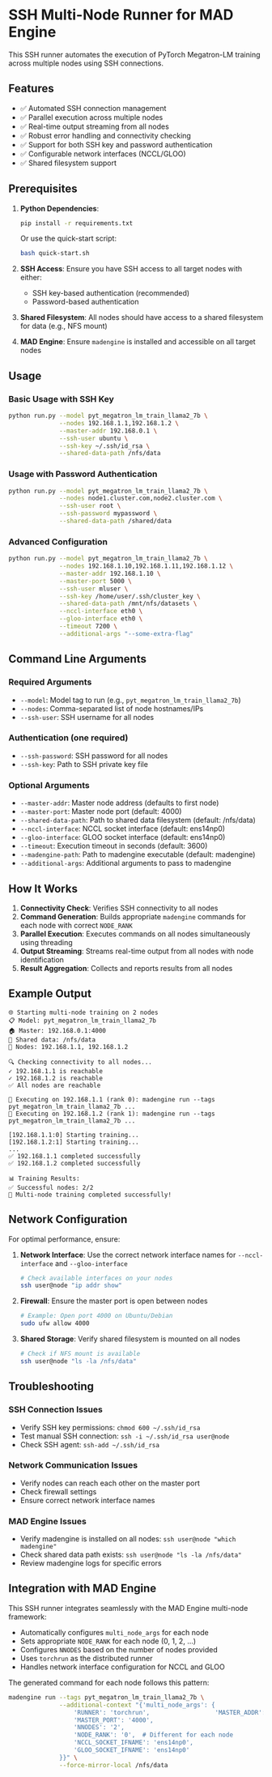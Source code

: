 # SSH Multi-Node Runner for MAD Engine

This SSH runner automates the execution of PyTorch Megatron-LM training across multiple nodes using SSH connections.

## Features

- ✅ Automated SSH connection management
- ✅ Parallel execution across multiple nodes
- ✅ Real-time output streaming from all nodes
- ✅ Robust error handling and connectivity checking
- ✅ Support for both SSH key and password authentication
- ✅ Configurable network interfaces (NCCL/GLOO)
- ✅ Shared filesystem support

## Prerequisites

1. **Python Dependencies**:
   ```bash
   pip install -r requirements.txt
   ```
   
   Or use the quick-start script:
   ```bash
   bash quick-start.sh
   ```

2. **SSH Access**: Ensure you have SSH access to all target nodes with either:
   - SSH key-based authentication (recommended)
   - Password-based authentication

3. **Shared Filesystem**: All nodes should have access to a shared filesystem for data (e.g., NFS mount)

4. **MAD Engine**: Ensure `madengine` is installed and accessible on all target nodes

## Usage

### Basic Usage with SSH Key

```bash
python run.py --model pyt_megatron_lm_train_llama2_7b \
              --nodes 192.168.1.1,192.168.1.2 \
              --master-addr 192.168.0.1 \
              --ssh-user ubuntu \
              --ssh-key ~/.ssh/id_rsa \
              --shared-data-path /nfs/data
```

### Usage with Password Authentication

```bash
python run.py --model pyt_megatron_lm_train_llama2_7b \
              --nodes node1.cluster.com,node2.cluster.com \
              --ssh-user root \
              --ssh-password mypassword \
              --shared-data-path /shared/data
```

### Advanced Configuration

```bash
python run.py --model pyt_megatron_lm_train_llama2_7b \
              --nodes 192.168.1.10,192.168.1.11,192.168.1.12 \
              --master-addr 192.168.1.10 \
              --master-port 5000 \
              --ssh-user mluser \
              --ssh-key /home/user/.ssh/cluster_key \
              --shared-data-path /mnt/nfs/datasets \
              --nccl-interface eth0 \
              --gloo-interface eth0 \
              --timeout 7200 \
              --additional-args "--some-extra-flag"
```

## Command Line Arguments

### Required Arguments

- `--model`: Model tag to run (e.g., `pyt_megatron_lm_train_llama2_7b`)
- `--nodes`: Comma-separated list of node hostnames/IPs
- `--ssh-user`: SSH username for all nodes

### Authentication (one required)

- `--ssh-password`: SSH password for all nodes
- `--ssh-key`: Path to SSH private key file

### Optional Arguments

- `--master-addr`: Master node address (defaults to first node)
- `--master-port`: Master node port (default: 4000)
- `--shared-data-path`: Path to shared data filesystem (default: /nfs/data)
- `--nccl-interface`: NCCL socket interface (default: ens14np0)
- `--gloo-interface`: GLOO socket interface (default: ens14np0)
- `--timeout`: Execution timeout in seconds (default: 3600)
- `--madengine-path`: Path to madengine executable (default: madengine)
- `--additional-args`: Additional arguments to pass to madengine

## How It Works

1. **Connectivity Check**: Verifies SSH connectivity to all nodes
2. **Command Generation**: Builds appropriate `madengine` commands for each node with correct `NODE_RANK`
3. **Parallel Execution**: Executes commands on all nodes simultaneously using threading
4. **Output Streaming**: Streams real-time output from all nodes with node identification
5. **Result Aggregation**: Collects and reports results from all nodes

## Example Output

```
🌐 Starting multi-node training on 2 nodes
📋 Model: pyt_megatron_lm_train_llama2_7b
🏠 Master: 192.168.0.1:4000
📁 Shared data: /nfs/data
🔗 Nodes: 192.168.1.1, 192.168.1.2

🔍 Checking connectivity to all nodes...
✓ 192.168.1.1 is reachable
✓ 192.168.1.2 is reachable
✅ All nodes are reachable

🚀 Executing on 192.168.1.1 (rank 0): madengine run --tags pyt_megatron_lm_train_llama2_7b ...
🚀 Executing on 192.168.1.2 (rank 1): madengine run --tags pyt_megatron_lm_train_llama2_7b ...

[192.168.1.1:0] Starting training...
[192.168.1.2:1] Starting training...
...
✅ 192.168.1.1 completed successfully
✅ 192.168.1.2 completed successfully

📊 Training Results:
✅ Successful nodes: 2/2
🎉 Multi-node training completed successfully!
```

## Network Configuration

For optimal performance, ensure:

1. **Network Interface**: Use the correct network interface names for `--nccl-interface` and `--gloo-interface`
   ```bash
   # Check available interfaces on your nodes
   ssh user@node "ip addr show"
   ```

2. **Firewall**: Ensure the master port is open between nodes
   ```bash
   # Example: Open port 4000 on Ubuntu/Debian
   sudo ufw allow 4000
   ```

3. **Shared Storage**: Verify shared filesystem is mounted on all nodes
   ```bash
   # Check if NFS mount is available
   ssh user@node "ls -la /nfs/data"
   ```

## Troubleshooting

### SSH Connection Issues

- Verify SSH key permissions: `chmod 600 ~/.ssh/id_rsa`
- Test manual SSH connection: `ssh -i ~/.ssh/id_rsa user@node`
- Check SSH agent: `ssh-add ~/.ssh/id_rsa`

### Network Communication Issues

- Verify nodes can reach each other on the master port
- Check firewall settings
- Ensure correct network interface names

### MAD Engine Issues

- Verify madengine is installed on all nodes: `ssh user@node "which madengine"`
- Check shared data path exists: `ssh user@node "ls -la /nfs/data"`
- Review madengine logs for specific errors

## Integration with MAD Engine

This SSH runner integrates seamlessly with the MAD Engine multi-node framework:

- Automatically configures `multi_node_args` for each node
- Sets appropriate `NODE_RANK` for each node (0, 1, 2, ...)
- Configures `NNODES` based on the number of nodes provided
- Uses `torchrun` as the distributed runner
- Handles network interface configuration for NCCL and GLOO

The generated command for each node follows this pattern:

```bash
madengine run --tags pyt_megatron_lm_train_llama2_7b \
              --additional-context "{'multi_node_args': {
                  'RUNNER': 'torchrun',                  'MASTER_ADDR': '192.168.0.1',
                  'MASTER_PORT': '4000',
                  'NNODES': '2',
                  'NODE_RANK': '0',  # Different for each node
                  'NCCL_SOCKET_IFNAME': 'ens14np0',
                  'GLOO_SOCKET_IFNAME': 'ens14np0'
              }}" \
              --force-mirror-local /nfs/data
```
